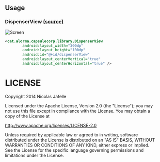 ## Usage

### DispenserView [(source)](https://github.com/alorma/capsulecorp/blob/master/Demo/src/main/res/layout/fragment_main.xml)

![Screen](https://raw2.github.com/alorma/capsulecorp/master/doc/art/screen_colors.png)

``` xml
<cat.alorma.capsulecorp.library.DispenserView
        android:layout_width="300dp"
        android:layout_height="100dp"
        android:id="@+id/dispenserView"
        android:layout_centerVertical="true"
        android:layout_centerHorizontal="true" />
```

LICENSE
===========

Copyright 2014 Nicolas Jafelle

Licensed under the Apache License, Version 2.0 (the "License");
you may not use this file except in compliance with the License.
You may obtain a copy of the License at

   http://www.apache.org/licenses/LICENSE-2.0

Unless required by applicable law or agreed to in writing, software
distributed under the License is distributed on an "AS IS" BASIS,
WITHOUT WARRANTIES OR CONDITIONS OF ANY KIND, either express or implied.
See the License for the specific language governing permissions and
limitations under the License.